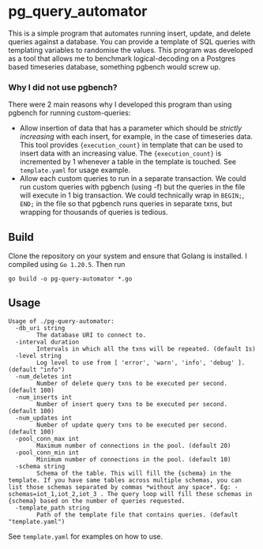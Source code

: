 # pg_query_automator
This is a simple program that automates running insert, update, and delete queries against a database.
You can provide a template of SQL queries with templating variables to randomise the values.
This program was developed as a tool that allows me to benchmark logical-decoding on a Postgres based timeseries
database, something pgbench would screw up.

### Why I did not use pgbench?
There were 2 main reasons why I developed this program than using pgbench for running custom-queries:
- Allow insertion of data that has a parameter which should be _strictly increasing_ with each insert, for example,
in the case of timeseries data. This tool provides `{execution_count}` in template that can be used to
insert data with an increasing value. The `{execution_count}` is incremented by 1 whenever a table in the template
is touched. See `template.yaml` for usage example.
- Allow each custom queries to run in a separate transaction. We could run custom queries with pgbench (using -f)
but the queries in the file will execute in 1 big transaction. We could technically wrap in `BEGIN;`, `END;` in the file
so that pgbench runs queries in separate txns, but wrapping for thousands of queries is tedious.

## Build
Clone the repository on your system and ensure that Golang is installed. I compiled using `Go 1.20.5`. Then run
```
go build -o pg-query-automator *.go
```

## Usage

```
Usage of ./pg-query-automator:
  -db_uri string
        The database URI to connect to.
  -interval duration
        Intervals in which all the txns will be repeated. (default 1s)
  -level string
        Log level to use from [ 'error', 'warn', 'info', 'debug' ]. (default "info")
  -num_deletes int
        Number of delete query txns to be executed per second. (default 100)
  -num_inserts int
        Number of insert query txns to be executed per second. (default 100)
  -num_updates int
        Number of update query txns to be executed per second. (default 100)
  -pool_conn_max int
        Maximum number of connections in the pool. (default 20)
  -pool_conn_min int
        Minimum number of connections in the pool. (default 10)
  -schema string
        Schema of the table. This will fill the {schema} in the template. If you have same tables across multiple schemas, you can list those schemas separated by commas *without any space*. Eg: -schemas=iot_1,iot_2,iot_3 . The query loop will fill these schemas in {schema} based on the number of queries requested.
  -template_path string
        Path of the template file that contains queries. (default "template.yaml")
```

See `template.yaml` for examples on how to use.
